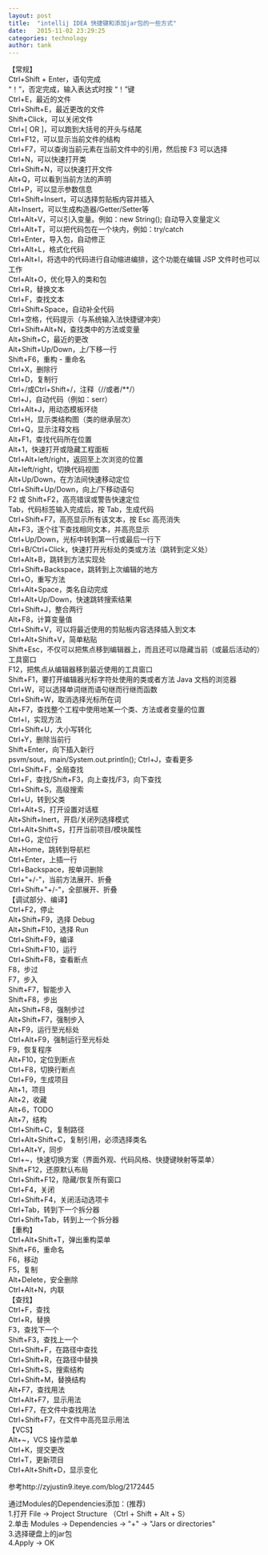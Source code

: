 ```yaml
---
layout: post
title:  "intellij IDEA 快捷键和添加jar包的一些方式"
date:   2015-11-02 23:29:25
categories: technology
author: tank
---
```


【常规】<br />
Ctrl+Shift + Enter，语句完成<br />
“！”，否定完成，输入表达式时按 “！”键<br />
Ctrl+E，最近的文件<br />
Ctrl+Shift+E，最近更改的文件<br />
Shift+Click，可以关闭文件<br />
Ctrl+[ OR ]，可以跑到大括号的开头与结尾<br />
Ctrl+F12，可以显示当前文件的结构<br />
Ctrl+F7，可以查询当前元素在当前文件中的引用，然后按 F3 可以选择<br />
Ctrl+N，可以快速打开类<br />
Ctrl+Shift+N，可以快速打开文件<br />
Alt+Q，可以看到当前方法的声明<br />
Ctrl+P，可以显示参数信息<br />
Ctrl+Shift+Insert，可以选择剪贴板内容并插入<br />
Alt+Insert，可以生成构造器/Getter/Setter等<br />
Ctrl+Alt+V，可以引入变量。例如：new String();  自动导入变量定义<br />
Ctrl+Alt+T，可以把代码包在一个块内，例如：try/catch<br />
Ctrl+Enter，导入包，自动修正<br />
Ctrl+Alt+L，格式化代码<br />
Ctrl+Alt+I，将选中的代码进行自动缩进编排，这个功能在编辑 JSP 文件时也可以工作<br />
Ctrl+Alt+O，优化导入的类和包<br />
Ctrl+R，替换文本<br />
Ctrl+F，查找文本<br />
Ctrl+Shift+Space，自动补全代码<br />
Ctrl+空格，代码提示（与系统输入法快捷键冲突）<br />
Ctrl+Shift+Alt+N，查找类中的方法或变量<br />
Alt+Shift+C，最近的更改<br />
Alt+Shift+Up/Down，上/下移一行<br />
Shift+F6，重构 - 重命名<br />
Ctrl+X，删除行<br />
Ctrl+D，复制行<br />
Ctrl+/或Ctrl+Shift+/，注释（//或者/**/）<br />
Ctrl+J，自动代码（例如：serr）<br />
Ctrl+Alt+J，用动态模板环绕<br />
Ctrl+H，显示类结构图（类的继承层次）<br />
Ctrl+Q，显示注释文档<br />
Alt+F1，查找代码所在位置<br />
Alt+1，快速打开或隐藏工程面板<br />
Ctrl+Alt+left/right，返回至上次浏览的位置<br />
Alt+left/right，切换代码视图<br />
Alt+Up/Down，在方法间快速移动定位<br />
Ctrl+Shift+Up/Down，向上/下移动语句<br />
F2 或 Shift+F2，高亮错误或警告快速定位<br />
Tab，代码标签输入完成后，按 Tab，生成代码<br />
Ctrl+Shift+F7，高亮显示所有该文本，按 Esc 高亮消失<br />
Alt+F3，逐个往下查找相同文本，并高亮显示<br />
Ctrl+Up/Down，光标中转到第一行或最后一行下<br />
Ctrl+B/Ctrl+Click，快速打开光标处的类或方法（跳转到定义处）<br />
Ctrl+Alt+B，跳转到方法实现处<br />
Ctrl+Shift+Backspace，跳转到上次编辑的地方<br />
Ctrl+O，重写方法<br />
Ctrl+Alt+Space，类名自动完成<br />
Ctrl+Alt+Up/Down，快速跳转搜索结果<br />
Ctrl+Shift+J，整合两行<br />
Alt+F8，计算变量值<br />
Ctrl+Shift+V，可以将最近使用的剪贴板内容选择插入到文本<br />
Ctrl+Alt+Shift+V，简单粘贴<br />
Shift+Esc，不仅可以把焦点移到编辑器上，而且还可以隐藏当前（或最后活动的）工具窗口<br />
F12，把焦点从编辑器移到最近使用的工具窗口<br />
Shift+F1，要打开编辑器光标字符处使用的类或者方法 Java 文档的浏览器<br />
Ctrl+W，可以选择单词继而语句继而行继而函数<br />
Ctrl+Shift+W，取消选择光标所在词<br />
Alt+F7，查找整个工程中使用地某一个类、方法或者变量的位置<br />
Ctrl+I，实现方法<br />
Ctrl+Shift+U，大小写转化<br />
Ctrl+Y，删除当前行<br />
Shift+Enter，向下插入新行<br />
psvm/sout，main/System.out.println(); Ctrl+J，查看更多<br />
Ctrl+Shift+F，全局查找<br />
Ctrl+F，查找/Shift+F3，向上查找/F3，向下查找<br />
Ctrl+Shift+S，高级搜索<br />
Ctrl+U，转到父类<br />
Ctrl+Alt+S，打开设置对话框<br />
Alt+Shift+Inert，开启/关闭列选择模式<br />
Ctrl+Alt+Shift+S，打开当前项目/模块属性<br />
Ctrl+G，定位行<br />
Alt+Home，跳转到导航栏<br />
Ctrl+Enter，上插一行<br />
Ctrl+Backspace，按单词删除<br />
Ctrl+"+/-"，当前方法展开、折叠<br />
Ctrl+Shift+"+/-"，全部展开、折叠<br />
【调试部分、编译】<br />
Ctrl+F2，停止<br />
Alt+Shift+F9，选择 Debug<br />
Alt+Shift+F10，选择 Run<br />
Ctrl+Shift+F9，编译<br />
Ctrl+Shift+F10，运行<br />
Ctrl+Shift+F8，查看断点<br />
F8，步过<br />
F7，步入<br />
Shift+F7，智能步入<br />
Shift+F8，步出<br />
Alt+Shift+F8，强制步过<br />
Alt+Shift+F7，强制步入<br />
Alt+F9，运行至光标处<br />
Ctrl+Alt+F9，强制运行至光标处<br />
F9，恢复程序<br />
Alt+F10，定位到断点<br />
Ctrl+F8，切换行断点<br />
Ctrl+F9，生成项目<br />
Alt+1，项目<br />
Alt+2，收藏<br />
Alt+6，TODO<br />
Alt+7，结构<br />
Ctrl+Shift+C，复制路径<br />
Ctrl+Alt+Shift+C，复制引用，必须选择类名<br />
Ctrl+Alt+Y，同步<br />
Ctrl+~，快速切换方案（界面外观、代码风格、快捷键映射等菜单）<br />
Shift+F12，还原默认布局<br />
Ctrl+Shift+F12，隐藏/恢复所有窗口<br />
Ctrl+F4，关闭<br />
Ctrl+Shift+F4，关闭活动选项卡<br />
Ctrl+Tab，转到下一个拆分器<br />
Ctrl+Shift+Tab，转到上一个拆分器<br />
【重构】<br />
Ctrl+Alt+Shift+T，弹出重构菜单<br />
Shift+F6，重命名<br />
F6，移动<br />
F5，复制<br />
Alt+Delete，安全删除<br />
Ctrl+Alt+N，内联<br />
【查找】<br />
Ctrl+F，查找<br />
Ctrl+R，替换<br />
F3，查找下一个<br />
Shift+F3，查找上一个<br />
Ctrl+Shift+F，在路径中查找<br />
Ctrl+Shift+R，在路径中替换<br />
Ctrl+Shift+S，搜索结构<br />
Ctrl+Shift+M，替换结构<br />
Alt+F7，查找用法<br />
Ctrl+Alt+F7，显示用法<br />
Ctrl+F7，在文件中查找用法<br />
Ctrl+Shift+F7，在文件中高亮显示用法<br />
【VCS】<br />
Alt+~，VCS 操作菜单<br />
Ctrl+K，提交更改<br />
Ctrl+T，更新项目<br />
Ctrl+Alt+Shift+D，显示变化<br />

参考http://zyjustin9.iteye.com/blog/2172445

通过Modules的Dependencies添加：(推荐)<br />
1.打开 File -> Project Structure （Ctrl + Shift + Alt + S）<br />
2.单击 Modules -> Dependencies -> "+" -> "Jars or directories"<br />
3.选择硬盘上的jar包<br />
4.Apply -> OK<br />
